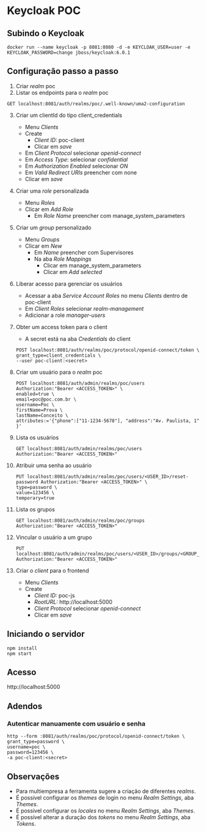# Keycloak POC

## Subindo o Keycloak

```
docker run --name keycloak -p 8081:8080 -d -e KEYCLOAK_USER=user -e KEYCLOAK_PASSWORD=change jboss/keycloak:6.0.1
```

## Configuração passo a passo

<!-- All examples use [HTTPie](https://httpie.org/) -->

1. Criar _realm_ poc
2. Listar os endpoints para o _realm_ poc

```
GET localhost:8081/auth/realms/poc/.well-known/uma2-configuration
```

3. Criar um clientId do tipo client_credentials
   - Menu _Clients_
   - Create
     - _Client ID:_ poc-client
     - Clicar em _save_
   - Em _Client Protocol_ selecionar _openid-connect_
   - Em _Access Type_: selecionar _confidential_
   - Em _Authorization Enabled_ selecionar _ON_
   - Em _Valid Redirect URIs_ preencher com none
   - Clicar em _save_
4. Criar uma _role_ personalizada
   - Menu _Roles_
   - Clicar em _Add Role_
     - Em _Role Name_ preencher com manage_system_parameters
5. Criar um _group_ personalizado

   - Menu _Groups_
   - Clicar em _New_
     - Em _Name_ preencher com Supervisores
     - Na aba _Role Mappings_
       - Clicar em manage_system_parameters
       - Clicar em _Add selected_

6. Liberar acesso para gerenciar os usuários

   - Acessar a aba _Service Account Roles_ no menu _Clients_ dentro de poc-client
   - Em _Client Roles_ selecionar _realm-management_
   - Adicionar a role _manager-users_

7. Obter um access token para o client

   - A secret está na aba _Credentials_ do client

   ```
   POST localhost:8081/auth/realms/poc/protocol/openid-connect/token \
   grant_type=client_credentials \
   --user poc-client:<secret>
   ```

8. Criar um usuário para o _realm_ poc

   ```
   POST localhost:8081/auth/admin/realms/poc/users Authorization:"Bearer <ACCESS_TOKEN>" \
   enabled=true \
   email=poc@poc.com.br \
   username=Poc \
   firstName=Prova \
   lastName=Conceito \
   attributes:='{"phone":["11-1234-5678"], "address":"Av. Paulista, 1" }'
   ```

9. Lista os usuários
   ```
   GET localhost:8081/auth/admin/realms/poc/users Authorization:"Bearer <ACCESS_TOKEN>"
   ```
10. Atribuir uma senha ao usuário
    ```
    PUT localhost:8081/auth/admin/realms/poc/users/<USER_ID>/reset-password Authorization:"Bearer <ACCESS_TOKEN>" \
    type=password \
    value=123456 \
    temporary=true
    ```
11. Lista os grupos

    ```
    GET localhost:8081/auth/admin/realms/poc/groups Authorization:"Bearer <ACCESS_TOKEN>"
    ```

12. Vincular o usuário a um grupo

    ```
    PUT localhost:8081/auth/admin/realms/poc/users/<USER_ID>/groups/<GROUP_ID> Authorization:"Bearer <ACCESS_TOKEN>"
    ```

13. Criar o _client_ para o frontend
    - Menu _Clients_
    - Create
      - _Client ID:_ poc-js
      - _RootURL:_ http://localhost:5000
      - _Client Protocol_ selecionar _openid-connect_
      - Clicar em _save_

## Iniciando o servidor

```
npm install
npm start
```

## Acesso

http://localhost:5000

## Adendos

### Autenticar manuamente com usuário e senha

```
http --form :8081/auth/realms/poc/protocol/openid-connect/token \
grant_type=password \
username=poc \
password=123456 \
-a poc-client:<secret>
```

## Observações

- Para multiempresa a ferramenta sugere a criação de diferentes _realms_.
- É possivel configurar os _themes_ de login no menu _Realm Settings_, aba _Themes_.
- É possivel configurar os _locales_ no menu _Realm Settings_, aba _Themes_.
- É possível alterar a duração dos _tokens_ no menu _Realm Settings_, aba _Tokens_.
